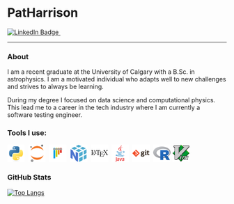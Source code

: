 <h1> PatHarrison </h1>

<div id="badges">
  <a href="https://www.linkedin.com/in/patrickharri/">
    <img src="https://img.shields.io/badge/LinkedIn-blue?style=for-the-badge&logo=linkedin&logoColor=white" alt="LinkedIn Badge"/>
  </a>
  <a>
    <img src="https://komarev.com/ghpvc/?username=PatHarrison&style=flat-square&color=blue" alt=""/>
  </a>
</div>

---

### About
I am a recent graduate at the University of Calgary with a B.Sc. in astrophysics. I am a motivated individual who adapts well to new challenges and strives to always be learning.

During my degree I focused on data science and computational physics. 
This lead me to a career in the tech industry where I am currently a software testing engineer.

### Tools I use:
<div>
  <img src="https://github.com/devicons/devicon/blob/master/icons/python/python-original.svg" title="Python" **alt="Python" width="40" height="40"/>&nbsp;
  <img src="https://github.com/devicons/devicon/blob/master/icons/jupyter/jupyter-original.svg" title="Jupyter" **alt="Jupyter" width="40" height="40"/>&nbsp;
  <img src="https://github.com/devicons/devicon/blob/master/icons/pytest/pytest-original.svg" title="PyTest" **alt="PyTest" width="40" height="40"/>&nbsp;
  <img src="https://github.com/devicons/devicon/blob/master/icons/numpy/numpy-original.svg" title="Numpy" **alt="Numpy" width="40" height="40"/>&nbsp;
  <img src="https://github.com/devicons/devicon/blob/master/icons/latex/latex-original.svg" title="LaTeX" alt="LaTeX" width="40" height="40"/>&nbsp;
  <img src="https://github.com/devicons/devicon/blob/master/icons/java/java-original-wordmark.svg" title="Java" alt="Java" width="40" height="40"/>&nbsp;
  <img src="https://github.com/devicons/devicon/blob/master/icons/git/git-original-wordmark.svg" title="Git" **alt="Git" width="40" height="40"/>&nbsp;
  <img src="https://github.com/devicons/devicon/blob/master/icons/r/r-original.svg" title="R" **alt="R" width="40" height="40"/>
  <img src="https://github.com/devicons/devicon/blob/master/icons/vim/vim-original.svg" title="Vim" **alt="Vim" width="40" height="40"/>
</div>

### GitHub Stats
[![Top Langs](https://github-readme-stats.vercel.app/api/top-langs/?username=PatHarrison&layout=compact&theme=vision-friendly-dark)](https://github.com/anuraghazra/github-readme-stats)

